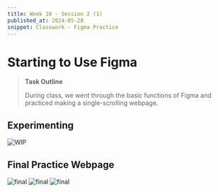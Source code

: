 ```yaml
---
title: Week 10 - Session 2 (1)
published_at: 2024-05-28
snippet: Classwork - Figma Practice
---
```

# Starting to Use Figma
>**Task Outline**
>
> During class, we went through the basic functions of Figma and practiced making a single-scrolling webpage.

## Experimenting
![WIP](/W10/WIP.png)

## Final Practice Webpage
![final](/W10/final1.png)
![final](/W10/final2.png)
![final](/W10/final3.png)
